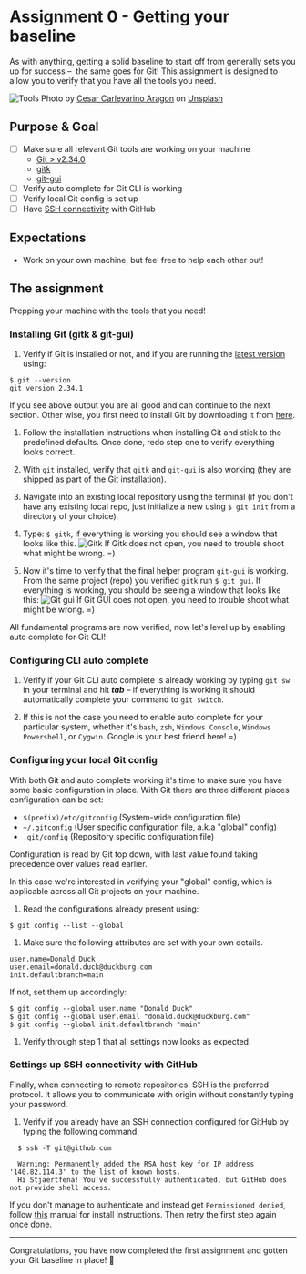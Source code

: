 # Assignment 0 - Getting your baseline

As with anything, getting a solid baseline to start off from generally sets you up for success –  the same goes for Git! This assignment is designed to allow you to verify that you have all the tools you need.

![Tools](./docs/tools.jpeg)
Photo by <a href="https://unsplash.com/@carlevarino?utm_source=unsplash&utm_medium=referral&utm_content=creditCopyText">Cesar Carlevarino Aragon</a> on <a href="https://unsplash.com/s/photos/tools?utm_source=unsplash&utm_medium=referral&utm_content=creditCopyText">Unsplash</a>

## Purpose & Goal

- [ ] Make sure all relevant Git tools are working on your machine
  - [Git > v2.34.0][1]
  - [gitk](http://git-scm.com/docs/gitk)
  - [git-gui](http://git-scm.com/docs/git-gui)
- [ ] Verify auto complete for Git CLI is working
- [ ] Verify local Git config is set up
- [ ] Have [SSH connectivity][2] with GitHub

## Expectations

- Work on your own machine, but feel free to help each other out!

## The assignment

Prepping your machine with the tools that you need!

### Installing Git (gitk & git-gui)

1. Verify if Git is installed or not, and if you are running the [latest version](https://en.wikipedia.org/wiki/Git#Releases) using:

```
$ git --version
git version 2.34.1
```

If you see above output you are all good and can continue to the next section. Other wise, you first need to install Git by downloading it from [here][1].

1. Follow the installation instructions when installing Git and stick to the predefined defaults. Once done, redo step one to verify everything looks correct.

1. With `git` installed, verify that `gitk` and `git-gui` is also working (they are shipped as part of the Git installation).

1. Navigate into an existing local repository using the terminal (if you don't have any existing local repo, just initialize a new using `$ git init` from a directory of your choice).

1. Type: `$ gitk`, if everything is working you should see a window that looks like this.
   ![Gitk](./docs/gitk.png)
   If Gitk does not open, you need to trouble shoot what might be wrong. =)

1. Now it's time to verify that the final helper program `git-gui` is working. From the same project (repo) you verified `gitk` run `$ git gui`. If everything is working, you should be seeing a window that looks like this:
   ![Git gui](./docs/git-gui.png)
   If Git GUI does not open, you need to trouble shoot what might be wrong. =)

All fundamental programs are now verified, now let's level up by enabling auto complete for Git CLI!

### Configuring CLI auto complete

1. Verify if your Git CLI auto complete is already working by typing `git sw` in your terminal and hit **_tab_** – if everything is working it should automatically complete your command to `git switch`.

1. If this is not the case you need to enable auto complete for your particular system, whether it's `bash`, `zsh`, `Windows Console`, `Windows Powershell`, or `Cygwin`. Google is your best friend here! =)

### Configuring your local Git config

With both Git and auto complete working it's time to make sure you have some basic configuration in place. With Git there are three different places configuration can be set:

- `$(prefix)/etc/gitconfig` (System-wide configuration file)
- `~/.gitconfig` (User specific configuration file, a.k.a "global" config)
- `.git/config` (Repository specific configuration file)

Configuration is read by Git top down, with last value found taking precedence over values read earlier.

In this case we're interested in verifying your "global" config, which is applicable across all Git projects on your machine.

1. Read the configurations already present using:

```
$ git config --list --global
```

1. Make sure the following attributes are set with your own details.

```
user.name=Donald Duck
user.email=donald.duck@duckburg.com
init.defaultbranch=main
```

If not, set them up accordingly:

```
$ git config --global user.name "Donald Duck"
$ git config --global user.email "donald.duck@duckburg.com"
$ git config --global init.defaultbranch "main"
```

1. Verify through step 1 that all settings now looks as expected.

### Settings up SSH connectivity with GitHub

Finally, when connecting to remote repositories: SSH is the preferred protocol. It allows you to communicate with origin without constantly typing your password.

1. Verify if you already have an SSH connection configured for GitHub by typing the following command:

```
  $ ssh -T git@github.com

  Warning: Permanently added the RSA host key for IP address '140.82.114.3' to the list of known hosts.
  Hi Stjaertfena! You've successfully authenticated, but GitHub does not provide shell access.
```

If you don't manage to authenticate and instead get `Permissioned denied`, follow [this][2] manual for install instructions. Then retry the first step again once done.

---

Congratulations, you have now completed the first assignment and gotten your Git baseline in place! 🎉

[1]: http://git-scm.com/downloads "Git"
[2]: https://docs.github.com/en/authentication/connecting-to-github-with-ssh "SSH"
